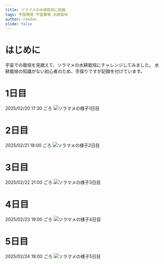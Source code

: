 ```yaml
---
title: ソラマメの水耕栽培に挑戦
tags: 宇宙開発 宇宙農場 水耕栽培
author: reodon
slide: false
---
```


# はじめに
宇宙での栽培を見据えて、ソラマメの水耕栽培にチャレンジしてみました。
水耕栽培の知識がない初心者のため、手探りですが記録を付けています。

# 1日目
2025/02/20 17:30 ごろ
![ソラマメの様子1日目](images/001/bb_20250220_084234242.jpg)

# 2日目
2025/02/21 18:00 ごろ
![ソラマメの様子2日目](images/002/bb_20250221_090749940.jpg)

# 3日目
2025/02/22 21:00 ごろ
![ソラマメの様子3日目](images/003/bb_20250222_115455893.jpg)

# 4日目
2025/02/23 19:00 ごろ
![ソラマメの様子4日目](images/004/bb_20250223_095744661.jpg)
<!-- ![](images/004/00_20250223_100108106.jpg) -->

# 5日目
2025/02/24 19:00 ごろ
![ソラマメの様子5日目](images/005/bb_20250224_090137302.jpg)
<!-- ![](images/005/00_20250224_105501435.jpg) -->
